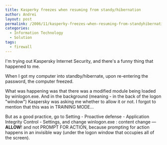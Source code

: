 ```yaml
---
title: Kasperky freezes when resuming from standy/hibernation
author: Andrei
layout: post
permalink: /2006/11/kasperky-freezes-when-resuming-from-standyhibernation/
categories:
  - Information Technology
  - Solution
tags:
  - firewall
---
```

I'm trying out Kaspersky Internet Security, and there's a funny thing that happened to me.

When I got my computer into standby/hibernate, upon re-entering the password, the computer freezed.

What was happening was that there was a modified module being loaded by winlogon.exe. And in the background (meaning - in the back of the logon "window") Kaspersky was asking me whether to allow it or not. I forgot to mention that this was in TRAINING MODE…

But as a good practice, go to Setting - Proactive defense - Application Integrity Control - Settings, and change winlogon.exe : content change — **ALLOW**! and not PROMPT FOR ACTION, because prompting for action happens in an invisible way (under the logon window that occupies all of the screen).